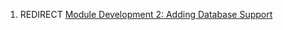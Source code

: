 
1.  REDIRECT [Module Development 2: Adding Database Support](/Module_Development_2:_Adding_Database_Support.md)
